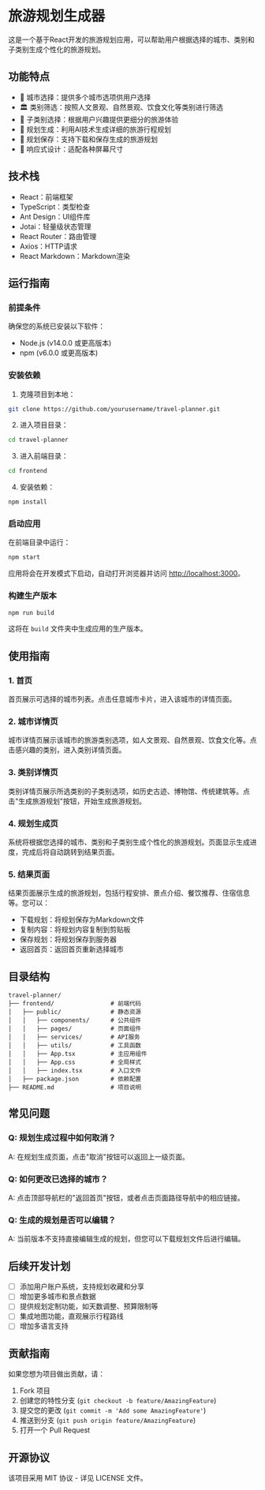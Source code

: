 # 旅游规划生成器

这是一个基于React开发的旅游规划应用，可以帮助用户根据选择的城市、类别和子类别生成个性化的旅游规划。

## 功能特点

- 📍 城市选择：提供多个城市选项供用户选择
- 🏛️ 类别筛选：按照人文景观、自然景观、饮食文化等类别进行筛选
- 🎯 子类别选择：根据用户兴趣提供更细分的旅游体验
- 📝 规划生成：利用AI技术生成详细的旅游行程规划
- 💾 规划保存：支持下载和保存生成的旅游规划
- 📱 响应式设计：适配各种屏幕尺寸

## 技术栈

- React：前端框架
- TypeScript：类型检查
- Ant Design：UI组件库
- Jotai：轻量级状态管理
- React Router：路由管理
- Axios：HTTP请求
- React Markdown：Markdown渲染

## 运行指南

### 前提条件

确保您的系统已安装以下软件：
- Node.js (v14.0.0 或更高版本)
- npm (v6.0.0 或更高版本)

### 安装依赖

1. 克隆项目到本地：
```bash
git clone https://github.com/yourusername/travel-planner.git
```

2. 进入项目目录：
```bash
cd travel-planner
```

3. 进入前端目录：
```bash
cd frontend
```

4. 安装依赖：
```bash
npm install
```

### 启动应用

在前端目录中运行：
```bash
npm start
```

应用将会在开发模式下启动，自动打开浏览器并访问 [http://localhost:3000](http://localhost:3000)。

### 构建生产版本

```bash
npm run build
```

这将在 `build` 文件夹中生成应用的生产版本。

## 使用指南

### 1. 首页

首页展示可选择的城市列表。点击任意城市卡片，进入该城市的详情页面。

### 2. 城市详情页

城市详情页展示该城市的旅游类别选项，如人文景观、自然景观、饮食文化等。点击感兴趣的类别，进入类别详情页面。

### 3. 类别详情页

类别详情页展示所选类别的子类别选项，如历史古迹、博物馆、传统建筑等。点击"生成旅游规划"按钮，开始生成旅游规划。

### 4. 规划生成页

系统将根据您选择的城市、类别和子类别生成个性化的旅游规划。页面显示生成进度，完成后将自动跳转到结果页面。

### 5. 结果页面

结果页面展示生成的旅游规划，包括行程安排、景点介绍、餐饮推荐、住宿信息等。您可以：
- 下载规划：将规划保存为Markdown文件
- 复制内容：将规划内容复制到剪贴板
- 保存规划：将规划保存到服务器
- 返回首页：返回首页重新选择城市

## 目录结构

```
travel-planner/
├── frontend/                # 前端代码
│   ├── public/              # 静态资源
│   │   ├── components/      # 公共组件
│   │   ├── pages/           # 页面组件
│   │   ├── services/        # API服务
│   │   ├── utils/           # 工具函数
│   │   ├── App.tsx          # 主应用组件
│   │   ├── App.css          # 全局样式
│   │   ├── index.tsx        # 入口文件
│   ├── package.json         # 依赖配置
├── README.md                # 项目说明
```

## 常见问题

### Q: 规划生成过程中如何取消？
A: 在规划生成页面，点击"取消"按钮可以返回上一级页面。

### Q: 如何更改已选择的城市？
A: 点击顶部导航栏的"返回首页"按钮，或者点击页面路径导航中的相应链接。

### Q: 生成的规划是否可以编辑？
A: 当前版本不支持直接编辑生成的规划，但您可以下载规划文件后进行编辑。

## 后续开发计划

- [ ] 添加用户账户系统，支持规划收藏和分享
- [ ] 增加更多城市和景点数据
- [ ] 提供规划定制功能，如天数调整、预算限制等
- [ ] 集成地图功能，直观展示行程路线
- [ ] 增加多语言支持

## 贡献指南

如果您想为项目做出贡献，请：
1. Fork 项目
2. 创建您的特性分支 (`git checkout -b feature/AmazingFeature`)
3. 提交您的更改 (`git commit -m 'Add some AmazingFeature'`)
4. 推送到分支 (`git push origin feature/AmazingFeature`)
5. 打开一个 Pull Request

## 开源协议

该项目采用 MIT 协议 - 详见 LICENSE 文件。 